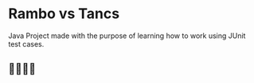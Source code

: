 # Rambo vs Tancs

Java Project made with the purpose of learning how to work using JUnit test cases.

## 👾👾👾👾
